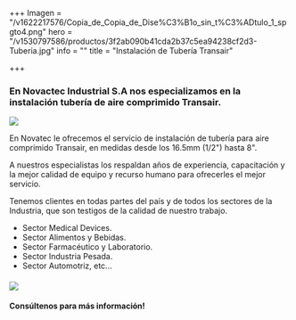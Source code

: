 +++
Imagen = "/v1622217576/Copia_de_Copia_de_Dise%C3%B1o_sin_t%C3%ADtulo_1_spgto4.png"
hero = "/v1530797586/productos/3f2ab090b41cda2b37c5ea94238cf2d3-Tuberia.jpg"
info = ""
title = "Instalación de Tubería Transair"

+++
### En Novactec Industrial S.A nos especializamos en la instalación tubería de aire comprimido Transair.

![](https://res.cloudinary.com/novatec/v1644594590/Transair-400x400_s1atlg.png)

En Novatec le ofrecemos el servicio de instalación de tubería para aire comprimido Transair, en medidas desde los 16.5mm (1/2") hasta 8".

A nuestros especialistas los respaldan años de experiencia, capacitación y la mejor calidad de equipo y recurso humano para ofrecerles el mejor servicio.

Tenemos clientes en todas partes del país y de todos los sectores de la Industria, que son testigos de la calidad de nuestro trabajo.

* Sector Medical Devices.
* Sector Alimentos y Bebidas.
* Sector Farmacéutico y Laboratorio.
* Sector Industria Pesada.
* Sector Automotriz, etc...

#### 

![](https://res.cloudinary.com/novatec/v1644594605/WhatsApp_Image_2022-02-08_at_10.04.58_AM_hww57l.jpg)

#### **Consúltenos para más información!**